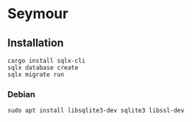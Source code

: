 # Seymour

## Installation

```
cargo install sqlx-cli
sqlx database create
sqlx migrate run
```

### Debian

```
sudo apt install libsqlite3-dev sqlite3 libssl-dev
```


